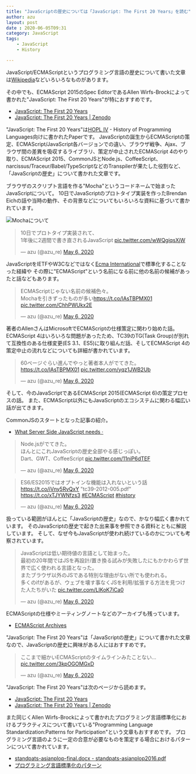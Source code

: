 ```yaml
---
title: "JavaScriptの歴史については「JavaScript: The First 20 Years」を読む"
author: azu
layout: post
date : 2020-06-05T09:31
category: JavaScript
tags:
    - JavaScript
    - History

---
```


JavaScript/ECMAScriptというプログラミング言語の歴史について書いた文章は[Wikipedia](https://ja.wikipedia.org/wiki/JavaScript)などいろいろなものがあります。

その中でも、ECMAScript 2015のSpec EditorであるAllen Wirfs-Brockによって書かれた"JavaScript: The First 20 Years"が特におすすめです。

- [JavaScript: The First 20 Years](http://www.wirfs-brock.com/allen/posts/866)
- [JavaScript: The First 20 Years | Zenodo](https://zenodo.org/record/3710954)

"JavaScript: The First 20 Years"は[HOPL IV](https://hopl4.sigplan.org/) - History of Programming Languages向けに書かれたPaperです。
JavaScriptの誕生からECMAScriptの策定、ECMAScript/JavaScript各バージョンでの違い、ブラウザ戦争、Ajax、ブラウザ間の差異を吸収するライブラリ、策定が中止されたECMAScript 4のやり取り、ECMAScript 2015、CommonJSとNode.js、CoffeeScript、narcissus/Traceur/Babel/TypeScriptなどのTranspilerが果たした役割など、「JavaScriptの歴史」について書かれた文章です。

ブラウザのスクリプト言語を作る"Mocha"というコードネームで始まったJavaScriptについて。
10日でJavaScriptのプロトタイプ実装を作ったBrendan Eichの話や当時の動作、その背景などについてもいろいろな資料に基づいて書かれています。

![Mochaについて](https://efcl.info/wp-content/uploads/2020/06/05-1591318494.png)

<blockquote class="twitter-tweet"><p lang="ja" dir="ltr">10日でプロトタイプ実装されて、<br>1年後に2週間で書き直されるJavaScript <a href="https://t.co/wWQgiqsXjW">pic.twitter.com/wWQgiqsXjW</a></p>&mdash; azu (@azu_re) <a href="https://twitter.com/azu_re/status/1258016898651811847?ref_src=twsrc%5Etfw">May 6, 2020</a></blockquote>
<script async src="https://platform.twitter.com/widgets.js" charset="utf-8"></script> 

JavaScriptをIETFやW3Cなどではなく[Ecma International](https://www.ecma-international.org/)で標準化することなった経緯や
その際に"ECMAScript"という名前になる前に他の名前の候補があったと話などもあります。

<blockquote class="twitter-tweet"><p lang="ja" dir="ltr">ECMAScriptじゃない名前の候補色々。<br>Mochaを引きずったものが多い<a href="https://t.co/lAsTBPMX01">https://t.co/lAsTBPMX01</a> <a href="https://t.co/ChhPWUkx2E">pic.twitter.com/ChhPWUkx2E</a></p>&mdash; azu (@azu_re) <a href="https://twitter.com/azu_re/status/1258023056041111552?ref_src=twsrc%5Etfw">May 6, 2020</a></blockquote>
<script async src="https://platform.twitter.com/widgets.js" charset="utf-8"></script> 

著者のAllenさんはMicrosoftでECMAScriptの仕様策定に関わり始めた話。
ECMAScript 4はいろいろな問題があったため、TC39のTG(Task Group)が別れて互換性のある仕様変更(ES 3.1、ES5)に取り組んだ話、そしてECMAScript 4の策定中止の流れなどについても詳細が書かれています。

<blockquote class="twitter-tweet"><p lang="ja" dir="ltr">60ページぐらい進んでやっと著者本人がでてきた。<a href="https://t.co/lAsTBPMX01">https://t.co/lAsTBPMX01</a> <a href="https://t.co/yqz1JWB2Ub">pic.twitter.com/yqz1JWB2Ub</a></p>&mdash; azu (@azu_re) <a href="https://twitter.com/azu_re/status/1258042140677959680?ref_src=twsrc%5Etfw">May 6, 2020</a></blockquote> <script async src="https://platform.twitter.com/widgets.js" charset="utf-8"></script> 

そして、今のJavaScriptであるECMAScript 2015(ECMAScript 6)の策定プロセスの話。
また、ECMAScript以外にもJavaScriptのエコシステムに関わる幅広い話が出てきます。

CommonJSのスタートとなった記事の紹介。

- [What Server Side JavaScript needs ·](https://www.blueskyonmars.com/2009/01/29/what-server-side-javascript-needs/)

<blockquote class="twitter-tweet"><p lang="ja" dir="ltr">Node.jsがでてきた。<br>ほんとにこれJavaScriptの歴史全部やる感じっぽい。<br>Dart、GWT、CoffeeScript <a href="https://t.co/11niP6dTEF">pic.twitter.com/11niP6dTEF</a></p>&mdash; azu (@azu_re) <a href="https://twitter.com/azu_re/status/1258053593103364097?ref_src=twsrc%5Etfw">May 6, 2020</a></blockquote>

<blockquote class="twitter-tweet"><p lang="ja" dir="ltr">ES6/ES2015ではオプトインな機能は入れないという話<a href="https://t.co/iVny5RvQxY">https://t.co/iVny5RvQxY</a> &quot;tc39-2012-005.pdf&quot; <a href="https://t.co/xTJYWNfzs3">https://t.co/xTJYWNfzs3</a> <a href="https://twitter.com/hashtag/ECMAScript?src=hash&amp;ref_src=twsrc%5Etfw">#ECMAScript</a> <a href="https://twitter.com/hashtag/history?src=hash&amp;ref_src=twsrc%5Etfw">#history</a></p>&mdash; azu (@azu_re) <a href="https://twitter.com/azu_re/status/1258068790752862208?ref_src=twsrc%5Etfw">May 6, 2020</a></blockquote>

扱っている範囲がほんとに「JavaScriptの歴史」なので、かなり幅広く書かれています。
そのJavaScriptの歴史で起きた出来事を参照できる資料とともに解説しています。
そして、なぜ今もJavaScriptが使われ続けているのかについても考察されています。

<blockquote class="twitter-tweet"><p lang="ja" dir="ltr">JavaScriptは低い期待値の言語として始まった。<br>最初の20年間ではJSを再設計/置き換る試みが失敗したにもかかわらず世界で広く使われる言語となった。<br>またブラウザ以外のJSである特別な理由がない所でも使われる。<br>多くのifがあるが、ウェブを壊す事なくJSを利用/拡張する方法を見つけた人たちがいた <a href="https://t.co/LIKoK7iCa0">pic.twitter.com/LIKoK7iCa0</a></p>&mdash; azu (@azu_re) <a href="https://twitter.com/azu_re/status/1258087549152530432?ref_src=twsrc%5Etfw">May 6, 2020</a></blockquote>
<script async src="https://platform.twitter.com/widgets.js" charset="utf-8"></script> 

ECMAScriptの仕様やミーティングノートなどのアーカイブも残っています。

- [ECMAScript Archives](https://www.ecma-international.org/archive/ecmascript/)

"JavaScript: The First 20 Years"は「JavaScriptの歴史」について書かれた文章なので、JavaScriptの歴史に興味がある人にはおすすめです。

<blockquote class="twitter-tweet"><p lang="ja" dir="ltr">ここまで細かいECMAScriptのタイムラインみたことない… <a href="https://t.co/3kpOGOMGxD">pic.twitter.com/3kpOGOMGxD</a></p>&mdash; azu (@azu_re) <a href="https://twitter.com/azu_re/status/1258091886159425536?ref_src=twsrc%5Etfw">May 6, 2020</a></blockquote> <script async src="https://platform.twitter.com/widgets.js" charset="utf-8"></script> 

"JavaScript: The First 20 Years"は次のページから読めます。

- [JavaScript: The First 20 Years](http://www.wirfs-brock.com/allen/posts/866)
- [JavaScript: The First 20 Years | Zenodo](https://zenodo.org/record/3710954)

また同じくAllen Wirfs-Brockによって書かれたプログラミング言語標準化におけるプラクティスについて書いている"Programming Language Standardization:Patterns for Participation"という文章もおすすめです。
プログラミング言語のように一定の合意が必要なものを策定する場合におけるパターンについて書かれています。

- [standpats-asianplop-final.docx - standpats-asianplop2016.pdf](http://wirfs-brock.com/allen/files/papers/standpats-asianplop2016.pdf)
- [プログラミング言語標準化のパターン](https://gist.github.com/azu/47082cbcaf7cc7b2b2f2075afad1b025)
